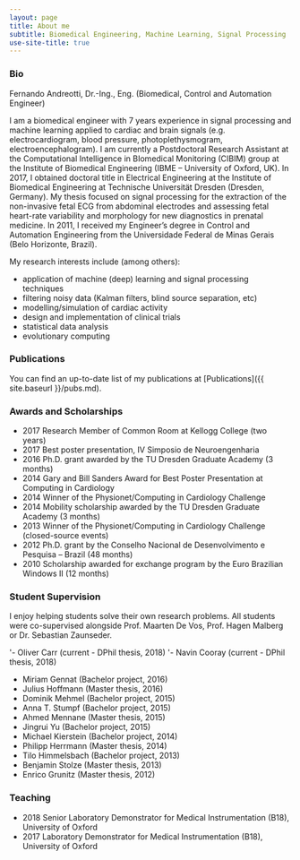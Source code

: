 ```yaml
---
layout: page
title: About me
subtitle: Biomedical Engineering, Machine Learning, Signal Processing
use-site-title: true 
---
```


### Bio

Fernando Andreotti, Dr.-Ing., Eng.
(Biomedical, Control and Automation Engineer)


I am a biomedical engineer with 7 years experience in signal processing and machine learning applied to cardiac and brain signals (e.g. electrocardiogram, blood pressure, photoplethysmogram, electroencephalogram). I am currently a Postdoctoral Research Assistant at the Computational Intelligence in BIomedical Monitoring (CIBIM) group at the Institute of Biomedical Engineering (IBME – University of Oxford, UK). In 2017, I obtained doctoral title in Electrical Engineering at the Institute of Biomedical Engineering at Technische Universität Dresden (Dresden, Germany). My thesis focused on signal processing for the extraction of the non-invasive fetal ECG from abdominal electrodes and assessing fetal heart-rate variability and morphology for new diagnostics in prenatal medicine. In 2011, I received my Engineer’s degree in Control and Automation Engineering from the Universidade Federal de Minas Gerais (Belo Horizonte, Brazil). 
 
My research interests include (among others):

- application of machine (deep) learning and signal processing techniques
- filtering noisy data (Kalman filters, blind source separation, etc)
- modelling/simulation of cardiac activity
- design and implementation of clinical trials
- statistical data analysis
- evolutionary computing

### Publications

You can find an up-to-date list of my publications at [Publications]({{ site.baseurl }}/pubs.md).

### Awards and Scholarships

- 2017 Research Member of Common Room at Kellogg College (two years)
- 2017 Best poster presentation, IV Simposio de Neuroengenharia
- 2016 Ph.D. grant awarded by the TU Dresden Graduate Academy (3 months)
- 2014 Gary and Bill Sanders Award for Best Poster Presentation at Computing in Cardiology
- 2014 Winner of the Physionet/Computing in Cardiology Challenge
- 2014 Mobility scholarship awarded by the TU Dresden Graduate Academy (3 months)
- 2013 Winner of the Physionet/Computing in Cardiology Challenge (closed-source events)
- 2012 Ph.D. grant by the Conselho Nacional de Desenvolvimento e Pesquisa – Brazil (48 months)
- 2010 Scholarship awarded for exchange program by the Euro Brazilian Windows II (12 months)


### Student Supervision
I enjoy helping students solve their own research problems. All students were co-supervised alongside Prof. Maarten De Vos, Prof. Hagen Malberg or Dr. Sebastian Zaunseder. 

'- Oliver Carr (current - DPhil thesis, 2018)
'- Navin Cooray (current - DPhil thesis, 2018)
- Miriam Gennat (Bachelor project, 2016)
- Julius Hoffmann (Master thesis, 2016) 
- Dominik Mehmel (Bachelor project, 2015)
- Anna T. Stumpf (Bachelor project, 2015)
- Ahmed Mennane (Master thesis, 2015)
- Jingrui Yu (Bachelor project, 2015)
- Michael Kierstein (Bachelor project, 2014)
- Philipp Herrmann (Master thesis, 2014)
- Tilo Himmelsbach (Bachelor project, 2013)
- Benjamin Stolze (Master thesis, 2013)
- Enrico Grunitz (Master thesis, 2012)

### Teaching

- 2018 Senior Laboratory Demonstrator for Medical Instrumentation (B18), University of Oxford
- 2017 Laboratory Demonstrator for Medical Instrumentation (B18), University of Oxford
